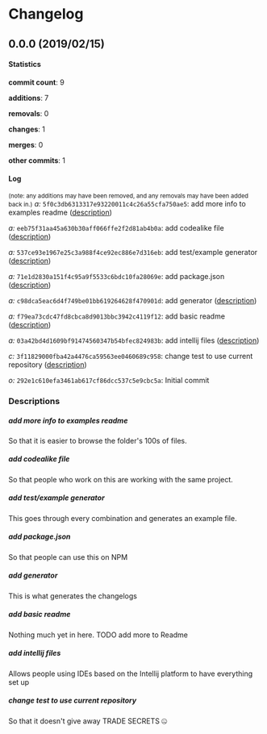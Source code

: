 # Changelog
## 0.0.0 (2019/02/15)
#### Statistics
**commit count**: 9

**additions**: 7

**removals**: 0

**changes**: 1

**merges**: 0

**other commits**: 1

#### Log
<small>(note: any additions may have been removed, and any removals may have been added back in.)</small>
*a:* `5f0c3db6313317e93220011c4c26a55cfa750ae5`: add more info to examples readme ([description](#add-more-info-to-examples-readme-20))

*a:* `eeb75f31aa45a630b30aff066ffe2f2d81ab4b0a`: add codealike file ([description](#add-codealike-file-20))

*a:* `537ce93e1967e25c3a988f4ce92ec886e7d316eb`: add test/example generator ([description](#add-testexample-generator-20))

*a:* `71e1d2830a151f4c95a9f5533c6bdc10fa28069e`: add package.json ([description](#add-packagejson-20))

*a:* `c98dca5eac6d4f749be01bb619264628f470901d`: add generator ([description](#add-generator-20))

*a:* `f79ea73cdc47fd8cbca8d9013bbc3942c4119f12`: add basic readme ([description](#add-basic-readme-20))

*a:* `03a42bd4d1609bf91474560347b54bfec824983b`: add intellij files ([description](#add-intellij-files-20))

*c:* `3f11829000fba42a4476ca59563ee0460689c958`: change test to use current repository ([description](#change-test-to-use-current-repository-20))

*o:* `292e1c610efa3461ab617cf86dcc537c5e9cbc5a`: Initial commit

### Descriptions
##### add more info to examples readme
So that it is easier to browse the folder's 100s of files.
##### add codealike file
So that people who work on this are working with the same project.
##### add test/example generator
This goes through every combination and generates an example file.
##### add package.json
So that people can use this on NPM
##### add generator
This is what generates the changelogs
##### add basic readme
Nothing much yet in here. TODO add more to Readme
##### add intellij files
Allows people using IDEs based on the Intellij platform to have everything set up
##### change test to use current repository
So that it doesn't give away TRADE SECRETS 🤐
